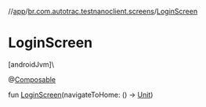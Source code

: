 //[app](../../index.md)/[br.com.autotrac.testnanoclient.screens](index.md)/[LoginScreen](-login-screen.md)

# LoginScreen

[androidJvm]\

@[Composable](https://developer.android.com/reference/kotlin/androidx/compose/runtime/Composable.html)

fun [LoginScreen](-login-screen.md)(navigateToHome: () -&gt; [Unit](https://kotlinlang.org/api/latest/jvm/stdlib/kotlin/-unit/index.html))
